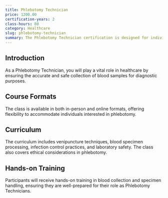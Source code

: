 ```yaml
---
title: Phlebotomy Technician
price: 1200.00
certification-years: 2
class-hours: 80
category: Healthcare
slug: phlebotomy-technician
summary: The Phlebotomy Technician certification is designed for individuals pursuing a career in blood collection and specimen handling. This comprehensive class covers venipuncture techniques, specimen processing, and infection control. It equips candidates with the skills needed to collect and handle blood samples safely and efficiently.
---
```


## Introduction

As a Phlebotomy Technician, you will play a vital role in healthcare by ensuring the accurate and safe collection of blood samples for diagnostic purposes.

## Course Formats

The class is available in both in-person and online formats, offering flexibility to accommodate individuals interested in phlebotomy.

## Curriculum

The curriculum includes venipuncture techniques, blood specimen processing, infection control practices, and laboratory safety. The class also covers ethical considerations in phlebotomy.

## Hands-on Training

Participants will receive hands-on training in blood collection and specimen handling, ensuring they are well-prepared for their role as Phlebotomy Technicians.

